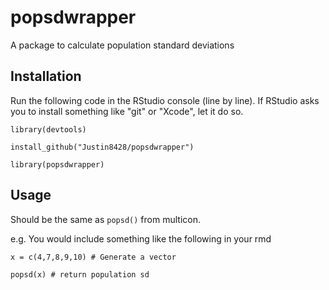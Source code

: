 # popsdwrapper
A package to calculate population standard deviations

## Installation
Run the following code in the RStudio console (line by line). If RStudio asks you to install something like "git" or "Xcode", let it do so.

`library(devtools)`

`install_github("Justin8428/popsdwrapper")`

`library(popsdwrapper)`

## Usage
Should be the same as `popsd()` from multicon. 

e.g. You would include something like the following in your rmd

`x = c(4,7,8,9,10) # Generate a vector`

`popsd(x) # return population sd`
